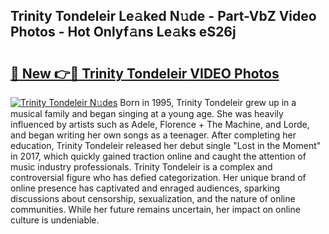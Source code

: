## Trinity Tondeleir Le𝚊ked N𝚞de - Part-VbZ Video Photos - Hot Onlyf𝚊ns Le𝚊ks eS26j

# <h2><a href="http://ab89448.deff.icu/?id=Trinity+Tondeleir">🔗 New 👉🔴 Trinity Tondeleir VIDEO Photos</a></h2>

[![Trinity Tondeleir N𝚞des](https://i.imgur.com/rIISA9y.gif)](http://ab89448.deff.icu/?id=Trinity+Tondeleir)
Born in 1995, Trinity Tondeleir grew up in a musical family and began singing at a young age. She was heavily influenced by artists such as Adele, Florence + The Machine, and Lorde, and began writing her own songs as a teenager. After completing her education, Trinity Tondeleir released her debut single "Lost in the Moment" in 2017, which quickly gained traction online and caught the attention of music industry professionals. Trinity Tondeleir is a complex and controversial figure who has defied categorization. Her unique brand of online presence has captivated and enraged audiences, sparking discussions about censorship, sexualization, and the nature of online communities. While her future remains uncertain, her impact on online culture is undeniable.

